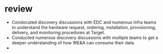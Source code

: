 # review
- Condocuted discovery discussions with EDC and numerous Infra teams to understand the hardware request, ordering, installation, provisioning, delivery, and monitoring procedures at Target.
- Conducted numerous discovery discussions with multiple teams to get a deeper understanding of how WE&A can consume their data.
- 
